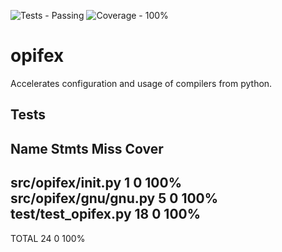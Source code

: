 ![Tests - Passing](https://img.shields.io/static/v1?label=Tests&message=Passing&color=2ea44f&logo=github&logoColor=%23d8d8d8)
![Coverage - 100%](https://img.shields.io/static/v1?label=Coverage&message=100%&color=2ea44f&logo=pytest&logoColor=%23d8d8d8)
# opifex
Accelerates configuration and usage of compilers from python.

## Tests
Name                     Stmts   Miss  Cover
--------------------------------------------
src/opifex/__init__.py       1      0   100%
src/opifex/gnu/gnu.py        5      0   100%
test/test_opifex.py         18      0   100%
--------------------------------------------
TOTAL                       24      0   100%
